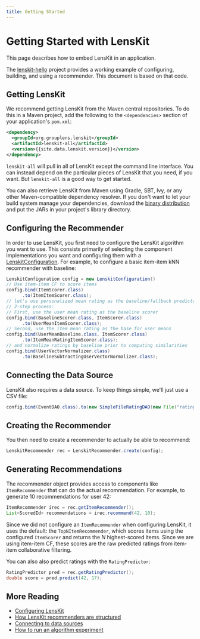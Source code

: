 ```yaml
---
title: Getting Started
---
```


# Getting Started with LensKit

This page describes how to embed LensKit in an application.

[lenskit-hello]: http://github.com/lenskit/lenskit-hello

The [lenskit-hello][] project provides a working example of configuring, building, and using a recommender.  This document is based on that code.

## Getting LensKit

We recommend getting LensKit from the Maven central repositories.  To
do this in a Maven project, add the following to the `<dependencies>`
section of your application's `pom.xml`:

~~~xml
<dependency>
  <groupId>org.grouplens.lenskit</groupId>
  <artifactId>lenskit-all</artifactId>
  <version>{{site.data.lenskit.version}}</version>
</dependency>
~~~

`lenskit-all` will pull in all of LensKit except the command line interface.  You can instead depend on the particular pieces of LensKit that you need, if you want.  But `lenskit-all` is a good way to get started.

You can also retrieve LensKit from Maven using Gradle, SBT, Ivy, or any other Maven-compatible dependency resolver.  If you don't want to let your build system manage your dependencies, download the [binary distribution](http://lenskit.grouplens.org/download.html) and put the JARs in your project's library directory.

## Configuring the Recommender

[LenskitConfiguration]: http://lenskit.org/apidocs/org/grouplens/lenskit/core/LenskitConfiguration.html

In order to use LensKit, you first need to configure the LensKit algorithm you want to use.  This consists primarily of selecting the component implementations you want and configuring them with a [LenskitConfiguration][].  For example, to configure a basic item-item kNN recommender with baseline:

~~~java
LenskitConfiguration config = new LenskitConfiguration()
// Use item-item CF to score items
config.bind(ItemScorer.class)
      .to(ItemItemScorer.class);
// let's use personalized mean rating as the baseline/fallback predictor.
// 2-step process:
// First, use the user mean rating as the baseline scorer
config.bind(BaselineScorer.class, ItemScorer.class)
      .to(UserMeanItemScorer.class);
// Second, use the item mean rating as the base for user means
config.bind(UserMeanBaseline.class, ItemScorer.class)
      .to(ItemMeanRatingItemScorer.class);
// and normalize ratings by baseline prior to computing similarities
config.bind(UserVectorNormalizer.class)
      .to(BaselineSubtractingUserVectorNormalizer.class);
~~~

## Connecting the Data Source

LensKit also requires a data source.  To keep things simple, we'll just use a CSV file:

~~~java
config.bind(EventDAO.class).to(new SimpleFileRatingDAO(new File("ratings.csv"), ","));
~~~

## Creating the Recommender

You then need to create a recommender to actually be able to recommend:

~~~java
LenskitRecommender rec = LenskitRecommender.create(config);
~~~

## Generating Recommendations

The recommender object provides access to components like `ItemRecommender` that can do the actual recommendation.  For example, to generate 10 recommendations for user 42:

~~~java
ItemRecommender irec = rec.getItemRecommender();
List<ScoredId> recommendations = irec.recommend(42, 10);
~~~

Since we did not configure an `ItemRecommender` when configuring LensKit, it uses the default: the `TopNItemRecommender`, which scores items using the configured `ItemScorer` and returns the *N* highest-scored items.  Since we are using item-item CF, these scores are the raw predicted ratings from item-item collaborative filtering.

You can also also predict ratings with the `RatingPredictor`:

~~~java
RatingPredictor pred = rec.getRatingPredictor();
double score = pred.predict(42, 17);
~~~

## More Reading

- [Configuring LensKit](../configuration/)
- [How LensKit recommenders are structured](../structure/)
- [Connecting to data sources](../data-access/)
- [How to run an algorithm experiment](../../evaluator/quickstart/)
